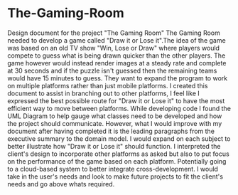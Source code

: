 # The-Gaming-Room
Design document for the project "The Gaming Room"
The Gaming Room needed to develop a game called "Draw it or Lose it".The idea of the game was based on an old TV show "Win, Lose or Draw" where players would compete to guess what is being drawn quicker than the other players. The game however would instead render images at a steady rate and complete at 30 seconds and if the puzzle isn't guessed then the remaining teams would have 15 minutes to guess. They want to expand the program to work on multiple platforms rather than just mobile platforms. I created this document to assist in branching out to other platforms, I feel like I expressed the best possible route for "Draw it or Lose it" to have the most efficient way to move between platforms. While developing code I found the UML Diagram to help gauge what classes need to be developed and how the project should communicate. However, what I would improve with my document after having completed it is the leading paragraphs from the executive summary to the domain model. I would expand on each subject to better illustrate how "Draw it or Lose it" should function. I interpreted the client's design to incorporate other platforms as asked but also to put focus on the performance of the game based on each platform. Potentially going to a cloud-based system to better integrate cross-development. I would take in the user's needs and look to make future projects to fit the client's needs and go above whats required. 

